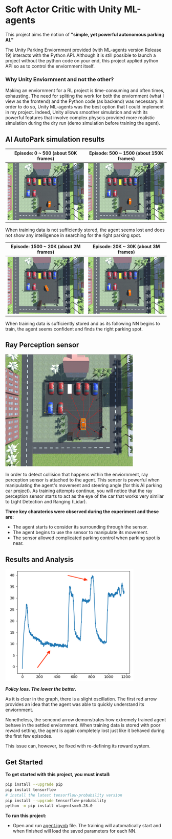 # Soft Actor Critic with Unity ML-agents

This project aims the notion of **"simple, yet powerful autonomous parking AI."**

The Unity Parking Enviornment provided (with ML-agents version Release 19) interacts with the Python API. Although it is still possible to launch a project without the python code on your end, this project applied python API so as to control the enviornment itself. 


### Why Unity Enviornment and not the other?

Making an enviornment for a RL project is time-consuming and often times, exhausting. The need for spliting the work for both the enviornment (what I view as the frontend) and the Python code (as backend) was necessary. In order to do so, Unity ML-agents was the best option that I could implement in my project. Indeed, Unity allows smoother simulation and with its powerful features that involve complex physcis provided more realistic simulation during the dry run (demo simulation before training the agent). 


## AI AutoPark simulation results

Episode: 0 ~ 500 (about 50K frames)    |  Episode: 500 ~ 1500 (about 150K frames)
:-------------------------:|:-------------------------:
 <img src="/screenshots/1.gif"> |  <img src="/screenshots/2.gif"> 

When training data is not sufficiently stored, the agent seems lost and does not show any intelligence in searching for the right parking spot.
 
 Episode: 1500 ~ 20K (about 2M frames) |  Episode: 20K ~ 30K (about 3M frames)
:-------------------------:|:-------------------------:
 <img src="/screenshots/3.gif">  | <img src="/screenshots/4.gif"> 

 When training data is sufficiently stored and as its following NN begins to train, the agent seems confident and finds the right parking spot. 
  

## Ray Perception sensor

<img src="/screenshots/Ray_perception_sensor.png" height="350"/> 


In order to detect collision that happens within the enviornment, ray perception sensor is attached to the agent. This sensor is powerful when manipulating the agent's movement and steering angle (for this AI parking car project). As training attempts continue, you will notice that the ray perception sensor starts to act as the eye of the car that works very similar to Light Detection and Ranging (Lidar). 

**Three key charaterics were observed during the experiment and these are:**

* The agent starts to consider its surrounding through the sensor.
* The agent begins to use the sensor to manipulate its movement.
* The sensor allowed complicated parking control when parking spot is near. 


## Results and Analysis

<img src="/screenshots/result.png" height="350" width="400"/>

 **_Policy loss. The lower the better._**

As it is clear in the graph, there is a slight oscillation. The first red arrow provides an idea that the agent was able to quickly understand its enviornment. 

Nonetheless, the sencond arrow demonstrates how extremely trained agent behave in the settled enviornment. When training data is stored with poor reward setting, the agent is again completely lost just like it behaved during the first few episodes. 

This issue can, however, be fixed with re-defining its reward system. 
## Get Started

**To get started with this project, you must install:**
```sh
pip install --upgrade pip
pip install tensorflow
# install the latest tensorflow-probability version
pip install --upgrade tensorflow-probability
python -m pip install mlagents==0.28.0
```

**To run this project:**
* Open and run [agent.ipynb](/Soft_Actor_Critic/agent.ipynb) file. The training will automatically start and when finished will load the saved parameters for each NN. 
